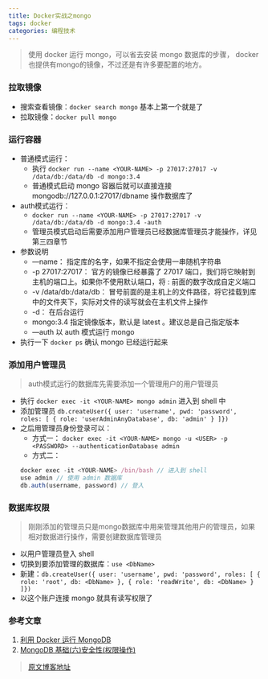 ```yaml
---
title: Docker实战之mongo
tags: docker
categories: 编程技术
---
```


> 使用 docker 运行 mongo，可以省去安装 mongo 数据库的步骤， docker也提供有mongo的镜像，不过还是有许多要配置的地方。

### 拉取镜像

* 搜索查看镜像：`docker search mongo` 基本上第一个就是了
* 拉取镜像：`docker pull mongo`

### 运行容器
* 普通模式运行：
  * 执行 `docker run --name <YOUR-NAME> -p 27017:27017 -v /data/db:/data/db -d mongo:3.4`
  * 普通模式启动 mongo 容器后就可以直接连接 mongodb://127.0.0.1:27017/dbname 操作数据库了
* auth模式运行：
  * `docker run --name <YOUR-NAME> -p 27017:27017 -v /data/db:/data/db -d mongo:3.4 -auth`
  * 管理员模式启动后需要添加用户管理员已经数据库管理员才能操作，详见第三四章节
* 参数说明
  * —name： 指定库的名字，如果不指定会使用一串随机字符串
  * -p 27017:27017： 官方的镜像已经暴露了 27017 端口，我们将它映射到主机的端口上。如果你不使用默认端口，将 : 前面的数字改成自定义端口
  * -v /data/db:/data/db： 冒号前面的是主机上的文件路径，将它挂载到库中的文件夹下，实际对文件的读写就会在主机文件上操作
  * -d： 在后台运行
  * mongo:3.4 指定镜像版本，默认是 latest 。建议总是自己指定版本
  * —auth 以 auth 模式运行 mongo
* 执行一下 `docker ps` 确认 mongo 已经运行起来

### 添加用户管理员
> auth模式运行的数据库先需要添加一个管理用户的用户管理员

* 执行 `docker exec -it <YOUR-NAME> mongo admin` 进入到 shell 中
* 添加管理员 `db.createUser({ user: 'username', pwd: 'password', roles: [ { role: 'userAdminAnyDatabase', db: 'admin' } ]})`
* 之后用管理员身份登录可以：
  * 方式一： `docker exec -it <YOUR-NAME> mongo -u <USER> -p <PASSWORD> --authenticationDatabase admin`
  * 方式二：
  ```js
  docker exec -it <YOUR-NAME> /bin/bash // 进入到 shell
  use admin // 使用 admin 数据库
  db.auth(username, password) // 登入
  ```

### 数据库权限
> 刚刚添加的管理员只是mongo数据库中用来管理其他用户的管理员，如果相对数据进行操作，需要创建数据库管理员

* 以用户管理员登入 shell
* 切换到要添加管理的数据库：`use <DbName>`
* 新建：`db.createUser({ user: 'username', pwd: 'password', roles: [ { role: 'root', db: <DbName> }, { role: 'readWrite', db: <DbName> } ]})`
* 以这个账户连接 mongo 就具有读写权限了

### 参考文章
1. [利用 Docker 运行 MongoDB](ttps://brickyang.github.io/2017/03/15/%E5%88%A9%E7%94%A8-Docker-%E8%BF%90%E8%A1%8C-MongoDB/)
2. [MongoDB 基础(六)安全性(权限操作)](https://blog.csdn.net/kk185800961/article/details/45619863)

> [原文博客地址](https://qiuxiaori.github.io/xr-blog/)